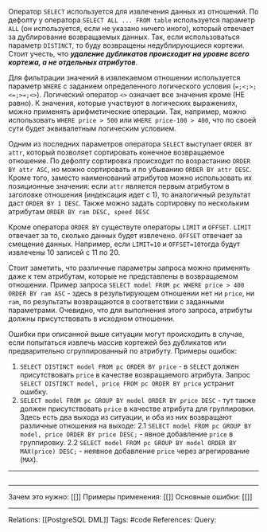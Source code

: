 Оператор `SELECT` используется для извлечения данных из отношений. По дефолту у оператора `SELECT ALL ... FROM table` используется параметр `ALL` (он используется, если не указано ничего иного), который отвечает за дублирование возвращаемых данных. Так, если использоваться параметр `DISTINCT`, то буду возвращены недублирующиеся кортежи. Стоит учесть, что ***удаление дубликатов происходит на уровне всего кортежа, а не отдельных атрибутов***. 

Для фильтрации значений в извлекаемом отношении используется параметр `WHERE` с заданием определенного логического условия (`=;<;>;<=;>=;<>`). Логический оператор `<>` означает все значения кроме (НЕ равно). К значения, которые участвуют в логических выражениях, можно применять арифметические операции. Так, например, можно использовать `WHERE price > 500` или `WHERE price-100 > 400`, что по своей сути будет эквивалетным логическим условием. 

Одним из последних параметров оператора `SELECT` выступает `ORDER BY attr`, который позволяет сортировать конечное возвращаемое отношение. По дефолту сортировка происходит по возрастанию `ORDER BY attr ASC`, но можно сортировать и по убыванию `ORDER BY attr DESC`. Кроме того, заместо наименований атрибутов можно использовать их позиционные значения: если `attr` является первым атрибутом в заголовке отношения (индексация идет с 1), то аналогичный результат даст `ORDER BY 1 DESC`. Также можно задать сортировку по нескольким атрибутам `ORDER BY ram DESC, speed DESC`

Кроме оператора `ORDER BY` существуте операторы `LIMIT` и `OFFSET`. `LIMIT` отвечает за то, сколько данных будет извлечено. `OFFSET` отвечает за смещение данных. Например, если `LIMIT=10` и `OFFSET=10`тогда будут извлечены 10 записей с 11 по 20.  

Стоит заметить, что различные параметры запроса можно применять даже к тем атрибутам, которые не представлены в возвращаемом отношении. Пример запроса `SELECT model FROM pc WHERE price > 400 ORDER BY ram ASC` - здесь в результирующем отношении нет ни `price`, ни `ram`, по результаты возвращаются в соответствии с заданными параметрами. Очевидно, что для выполнения этого запроса, атрибуты должны присутствовать в исходном отношении. 

Ошибки при описанной выше ситуации могут происходить в случае, если попытаться извлечь массив кортежей без дубликатов или предварительно сгруппированный по атрибуту. Примеры ошибок:
1. `SELECT DISTINCT model FROM pc ORDER BY price` - в `SELECT` должен присутствовать `price` в качестве возвращаемого атрибута. Запрос `SELECT DISTINCT model, price FROM pc ORDER BY price` устранит ошибку. 
2. `SELECT model FROM pc GROUP BY model ORDER BY price DESC` - тут также должен присутствовать `price` в качестве атрибута для группировки. Здесь есть два выхода из ситуации, и оба из них возвращают различные отношения на выходе:
2.1 `SELECT model FROM pc GROUP BY model, price ORDER BY price DESC;` - явное добавление `price` в группировку.
2.2 `SELECT model FROM pc GROUP BY model ORDER BY MAX(price) DESC;` - неявное добавление `price` через агрегирование (`MAX`). 

___
```

```
___
Зачем это нужно: [[]] 
Примеры применения: [[]] 
Основные ошибки: [[]]
___
Relations: [[PostgreSQL DML]] 
Tags: #code
References: 
Query: 